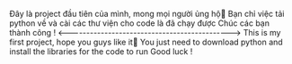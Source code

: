 Đây là project đầu tiên của mình, mong mọi người ủng hộ🥰
Bạn chỉ việc tải python về và cài các thư viện cho code là đã chạy được
Chúc các bạn thành công !
<--------------------------------------------->
This is my first project, hope you guys like it🥰
You just need to download python and install the libraries for the code to run
Good luck !
